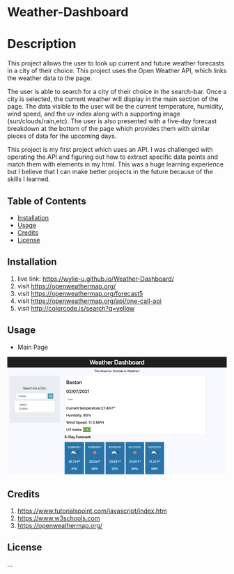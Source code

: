 # Weather-Dashboard

# Description

This project allows the user to look up current and future weather forecasts in a city of their choice. This project uses the Open Weather API, which links the weather data to the page. 

The user is able to search for a city of their choice in the search-bar. Once a city is selected, the current weather will display in the main section of the page. The data visible to the user will be the current temperature, humidity, wind speed, and the uv index along with a supporting image (sun/clouds/rain,etc). The user is also presented with a five-day forecast breakdown at the bottom of the page which provides them with similar pieces of data for the upcoming days. 


This project is my first project which uses an API. I was challenged with operating the API and figuring out how to extract specific data points and match them with elements in my html. This was a huge learning experience but I believe that I can make better projects in the future because of the skills I learned. 


## Table of Contents
 * [Installation](#Installation) 
 * [Usage](#Usage)
 * [Credits](#Credits)
 * [License](#License)

## Installation

1. live link: https://wylie-u.github.io/Weather-Dashboard/
2. visit https://openweathermap.org/
3. visit https://openweathermap.org/forecast5
4. visit https://openweathermap.org/api/one-call-api 
5. visit http://colorcode.is/search?q=yellow

## Usage
*  Main Page

![Main Page](Assets/images/The-Weather-Outside-is-Weather.png)


## Credits
1. https://www.tutorialspoint.com/javascript/index.htm
2. https://www.w3schools.com
3. https://openweathermap.org/

## License
...